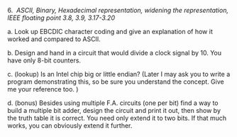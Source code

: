 6.  _ASCII, Binary, Hexadecimal representation, widening the representation, IEEE floating point 3.8, 3.9, 3.17-3.20_

a. Look up EBCDIC character coding and give an explanation of how it worked and compared to ASCII.

b. Design and hand in a circuit that would divide a clock signal by 10. You have only 8-bit counters.

c. (lookup) Is an Intel chip big or little endian? (Later I may ask you to write a program demonstrating this, so be sure you understand the concept. Give me your reference too. )

d. (bonus) Besides using multiple F.A. circuits (one per bit) find a way to build a multiple bit adder, design the circuit and print it out, then show by the truth table it is correct. You need only extend it to two bits. If that much works, you can obviously extend it further.